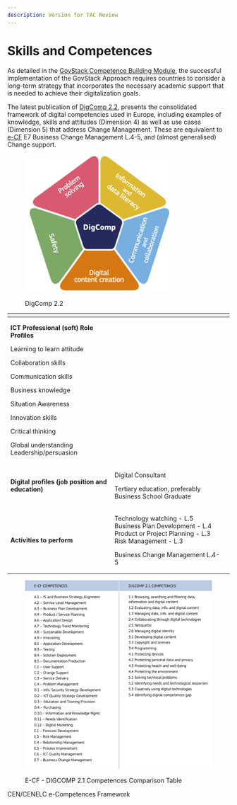 ```yaml
---
description: Version for TAC Review
---
```


# Skills and Competences

As detailed in the [GovStack Competence Building Module](../learning-and-exchange/capacity-development/academic-support-to-capacity-development.md), the successful implementation of the GovStack Approach requires countries to consider a long-term strategy that incorporates the necessary academic support that is needed to achieve their digitalization goals.&#x20;

The latest publication of [DigComp 2.2](https://publications.jrc.ec.europa.eu/repository/handle/JRC128415), presents the consolidated framework of digital competencies used in Europe, including examples of knowledge, skills and attitudes (Dimension 4) as well as use cases (Dimension 5) that address Change Management. These are equivalent to [e-CF](../learning-and-exchange/capacity-development/academic-support-to-capacity-development.md) E7 Business Change Management L.4-5, and (almost generalised) Change support.

<figure><img src="../../.gitbook/assets/Imagen4.png" alt=""><figcaption><p>DigComp 2.2</p></figcaption></figure>

<table data-view="cards"><thead><tr><th></th><th></th><th></th></tr></thead><tbody><tr><td><p><strong>ICT Professional (soft) Role Profiles</strong></p><p></p><p>Learning to learn attitude</p><p>Collaboration skills</p><p>Communication skills</p><p>Business knowledge</p><p>Situation Awareness</p><p>Innovation skills</p><p>Critical thinking</p><p>Global understanding Leadership/persuasion</p></td><td></td><td></td></tr><tr><td><strong>Digital profiles (job position and education)</strong></td><td><p></p><p>Digital Consultant</p><p>Tertiary education, preferably Business School Graduate</p><p></p></td><td></td></tr><tr><td><strong>Activities to perform</strong></td><td><p></p><p>Technology watching - L.5 Business Plan Development - L.4<br>Product or Project Planning - L.3<br>Risk Management - L.3</p><p>Business Change Management L.4-5</p></td><td></td></tr></tbody></table>

<figure><img src="../../.gitbook/assets/Imagen5.png" alt=""><figcaption><p>E-CF - DIGCOMP 2.1 Competences Comparison Table</p></figcaption></figure>

CEN/CENELC e-Competences Framework

